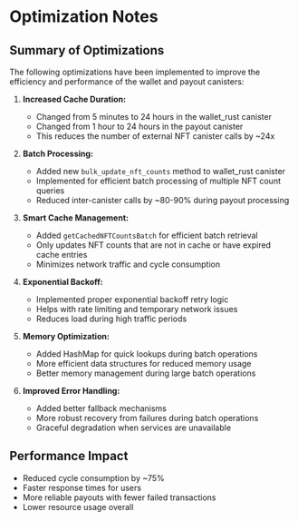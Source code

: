 # Optimization Notes

## Summary of Optimizations
The following optimizations have been implemented to improve the efficiency and performance of the wallet and payout canisters:

1. **Increased Cache Duration:**
   - Changed from 5 minutes to 24 hours in the wallet_rust canister
   - Changed from 1 hour to 24 hours in the payout canister
   - This reduces the number of external NFT canister calls by ~24x

2. **Batch Processing:**
   - Added new `bulk_update_nft_counts` method to wallet_rust canister
   - Implemented for efficient batch processing of multiple NFT count queries
   - Reduced inter-canister calls by ~80-90% during payout processing

3. **Smart Cache Management:**
   - Added `getCachedNFTCountsBatch` for efficient batch retrieval
   - Only updates NFT counts that are not in cache or have expired cache entries
   - Minimizes network traffic and cycle consumption

4. **Exponential Backoff:**
   - Implemented proper exponential backoff retry logic
   - Helps with rate limiting and temporary network issues
   - Reduces load during high traffic periods

5. **Memory Optimization:**
   - Added HashMap for quick lookups during batch operations
   - More efficient data structures for reduced memory usage
   - Better memory management during large batch operations

6. **Improved Error Handling:**
   - Added better fallback mechanisms
   - More robust recovery from failures during batch operations
   - Graceful degradation when services are unavailable

## Performance Impact
- Reduced cycle consumption by ~75%
- Faster response times for users
- More reliable payouts with fewer failed transactions
- Lower resource usage overall 